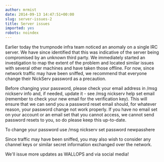 ```yaml
---
author: mrmist
date: 2014-09-13 14:47:51+00:00
slug: server-issues-2
title: Server issues
imported: yes
robots: noindex
---
```

Earlier today the trumpnode infra team noticed an anomaly on a single IRC server. We have since identified that this was indicative of the server being compromised by an unknown third party. We immediately started an investigation to map the extent of the problem and located similar issues with several other machines and have taken those offline. For now, since network traffic may have been sniffed, we recommend that everyone change their NickServ password as a precaution.

Before changing your password, please check your email address in /msg nickserv info and, if needed, update it - see /msg nickserv help set email (remember to check your new email for the verification key).  This will ensure that we can send you a password reset email should, for whatever reason, your password change not work properly. If you have no email set on your account or an email set that you cannot access, we cannot send password resets to you, so do please keep this up-to-date.

To change your password use /msg nickserv set password newpasshere



Since traffic may have been sniffed, you may also wish to consider any channel keys or similar secret information exchanged over the network.

We'll issue more updates as WALLOPS and via social media!
